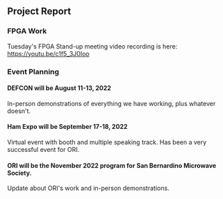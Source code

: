 ## Project Report

### FPGA Work

Tuesday's FPGA Stand-up meeting video recording is here: https://youtu.be/c1f5_3J0Ioo

### Event Planning

#### DEFCON will be August 11-13, 2022

In-person demonstrations of everything we have working, plus whatever doesn't. 

#### Ham Expo will be September 17-18, 2022

Virtual event with booth and multiple speaking track. Has been a very successful event for ORI. 

#### ORI will be the November 2022 program for San Bernardino Microwave Society. 

Update about ORI's work and in-person demonstrations. 
